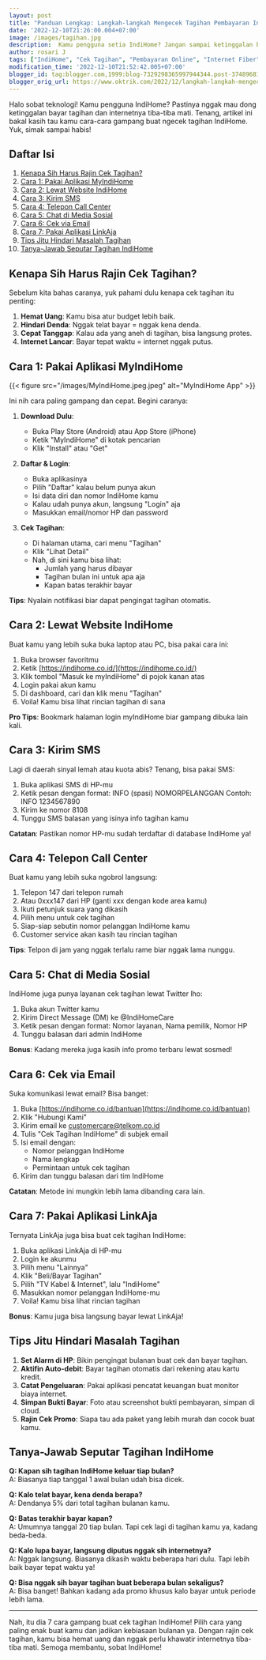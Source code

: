 ```yaml
---
layout: post
title: "Panduan Lengkap: Langkah-langkah Mengecek Tagihan Pembayaran IndiHome"
date: '2022-12-10T21:26:00.004+07:00'
image: /images/tagihan.jpg
description:  Kamu pengguna setia IndiHome? Jangan sampai ketinggalan bayar tagihan dan mengalami gangguan internet. Simak panduan mudah cek tagihan IndiHome lewat MyIndiHome, SMS, website, dan cara lainnya. Pastikan pembayaran online lancar agar internet fiber IndiHome tetap stabil tanpa kendala!
author: rosari J
tags: ["IndiHome", "Cek Tagihan", "Pembayaran Online", "Internet Fiber", "MyIndiHome", "Tagihan Internet", "Denda Keterlambatan", "Nomor Pelanggan", "Jatuh Tempo", "Customer Service IndiHome"]
modification_time: '2022-12-10T21:52:42.005+07:00'
blogger_id: tag:blogger.com,1999:blog-7329298365997944344.post-374896819677857070
blogger_orig_url: https://www.oktrik.com/2022/12/langkah-langkah-mengecek-tagihan.html
---
```


Halo sobat teknologi! Kamu pengguna IndiHome? Pastinya nggak mau dong ketinggalan bayar tagihan dan internetnya tiba-tiba mati. Tenang, artikel ini bakal kasih tau kamu cara-cara gampang buat ngecek tagihan IndiHome. Yuk, simak sampai habis!

## Daftar Isi
1. [Kenapa Sih Harus Rajin Cek Tagihan?](#kenapa-sih-harus-rajin-cek-tagihan)
2. [Cara 1: Pakai Aplikasi MyIndiHome](#cara-1-pakai-aplikasi-myindihome)
3. [Cara 2: Lewat Website IndiHome](#cara-2-lewat-website-indihome)
4. [Cara 3: Kirim SMS](#cara-3-kirim-sms)
5. [Cara 4: Telepon Call Center](#cara-4-telepon-call-center)
6. [Cara 5: Chat di Media Sosial](#cara-5-chat-di-media-sosial)
7. [Cara 6: Cek via Email](#cara-6-cek-via-email)
8. [Cara 7: Pakai Aplikasi LinkAja](#cara-7-pakai-aplikasi-linkaja)
9. [Tips Jitu Hindari Masalah Tagihan](#tips-jitu-hindari-masalah-tagihan)
10. [Tanya-Jawab Seputar Tagihan IndiHome](#tanya-jawab-seputar-tagihan-indihome)

## Kenapa Sih Harus Rajin Cek Tagihan?

Sebelum kita bahas caranya, yuk pahami dulu kenapa cek tagihan itu penting:

1. **Hemat Uang**: Kamu bisa atur budget lebih baik.
2. **Hindari Denda**: Nggak telat bayar = nggak kena denda.
3. **Cepat Tanggap**: Kalau ada yang aneh di tagihan, bisa langsung protes.
4. **Internet Lancar**: Bayar tepat waktu = internet nggak putus.

## Cara 1: Pakai Aplikasi MyIndiHome

{{< figure src="/images/MyIndiHome.jpeg.jpeg" alt="MyIndiHome App" >}}

Ini nih cara paling gampang dan cepat. Begini caranya:

1. **Download Dulu**:
   - Buka Play Store (Android) atau App Store (iPhone)
   - Ketik "MyIndiHome" di kotak pencarian
   - Klik "Install" atau "Get"

2. **Daftar & Login**:
   - Buka aplikasinya
   - Pilih "Daftar" kalau belum punya akun
   - Isi data diri dan nomor IndiHome kamu
   - Kalau udah punya akun, langsung "Login" aja
   - Masukkan email/nomor HP dan password

3. **Cek Tagihan**:
   - Di halaman utama, cari menu "Tagihan"
   - Klik "Lihat Detail"
   - Nah, di sini kamu bisa lihat:
     * Jumlah yang harus dibayar
     * Tagihan bulan ini untuk apa aja
     * Kapan batas terakhir bayar

**Tips**: Nyalain notifikasi biar dapat pengingat tagihan otomatis.

## Cara 2: Lewat Website IndiHome

Buat kamu yang lebih suka buka laptop atau PC, bisa pakai cara ini:

1. Buka browser favoritmu
2. Ketik [https://indihome.co.id/](https://indihome.co.id/)
3. Klik tombol "Masuk ke myIndiHome" di pojok kanan atas
4. Login pakai akun kamu
5. Di dashboard, cari dan klik menu "Tagihan"
6. Voila! Kamu bisa lihat rincian tagihan di sana

**Pro Tips**: Bookmark halaman login myIndiHome biar gampang dibuka lain kali.

## Cara 3: Kirim SMS

Lagi di daerah sinyal lemah atau kuota abis? Tenang, bisa pakai SMS:

1. Buka aplikasi SMS di HP-mu
2. Ketik pesan dengan format: INFO (spasi) NOMORPELANGGAN
   Contoh: INFO 1234567890
3. Kirim ke nomor 8108
4. Tunggu SMS balasan yang isinya info tagihan kamu

**Catatan**: Pastikan nomor HP-mu sudah terdaftar di database IndiHome ya!

## Cara 4: Telepon Call Center

Buat kamu yang lebih suka ngobrol langsung:

1. Telepon 147 dari telepon rumah
2. Atau 0xxx147 dari HP (ganti xxx dengan kode area kamu)
3. Ikuti petunjuk suara yang dikasih
4. Pilih menu untuk cek tagihan
5. Siap-siap sebutin nomor pelanggan IndiHome kamu
6. Customer service akan kasih tau rincian tagihan

**Tips**: Telpon di jam yang nggak terlalu rame biar nggak lama nunggu.

## Cara 5: Chat di Media Sosial

IndiHome juga punya layanan cek tagihan lewat Twitter lho:

1. Buka akun Twitter kamu
2. Kirim Direct Message (DM) ke @IndiHomeCare
3. Ketik pesan dengan format: Nomor layanan, Nama pemilik, Nomor HP
4. Tunggu balasan dari admin IndiHome

**Bonus**: Kadang mereka juga kasih info promo terbaru lewat sosmed!

## Cara 6: Cek via Email

Suka komunikasi lewat email? Bisa banget:

1. Buka [https://indihome.co.id/bantuan](https://indihome.co.id/bantuan)
2. Klik "Hubungi Kami"
3. Kirim email ke customercare@telkom.co.id
4. Tulis "Cek Tagihan IndiHome" di subjek email
5. Isi email dengan:
   - Nomor pelanggan IndiHome
   - Nama lengkap
   - Permintaan untuk cek tagihan
6. Kirim dan tunggu balasan dari tim IndiHome

**Catatan**: Metode ini mungkin lebih lama dibanding cara lain.

## Cara 7: Pakai Aplikasi LinkAja

Ternyata LinkAja juga bisa buat cek tagihan IndiHome:

1. Buka aplikasi LinkAja di HP-mu
2. Login ke akunmu
3. Pilih menu "Lainnya"
4. Klik "Beli/Bayar Tagihan"
5. Pilih "TV Kabel & Internet", lalu "IndiHome"
6. Masukkan nomor pelanggan IndiHome-mu
7. Voila! Kamu bisa lihat rincian tagihan

**Bonus**: Kamu juga bisa langsung bayar lewat LinkAja!

## Tips Jitu Hindari Masalah Tagihan

1. **Set Alarm di HP**: Bikin pengingat bulanan buat cek dan bayar tagihan.
2. **Aktifin Auto-debit**: Bayar tagihan otomatis dari rekening atau kartu kredit.
3. **Catat Pengeluaran**: Pakai aplikasi pencatat keuangan buat monitor biaya internet.
4. **Simpan Bukti Bayar**: Foto atau screenshot bukti pembayaran, simpan di cloud.
5. **Rajin Cek Promo**: Siapa tau ada paket yang lebih murah dan cocok buat kamu.

## Tanya-Jawab Seputar Tagihan IndiHome

**Q: Kapan sih tagihan IndiHome keluar tiap bulan?**  
A: Biasanya tiap tanggal 1 awal bulan udah bisa dicek.

**Q: Kalo telat bayar, kena denda berapa?**  
A: Dendanya 5% dari total tagihan bulanan kamu.

**Q: Batas terakhir bayar kapan?**  
A: Umumnya tanggal 20 tiap bulan. Tapi cek lagi di tagihan kamu ya, kadang beda-beda.

**Q: Kalo lupa bayar, langsung diputus nggak sih internetnya?**  
A: Nggak langsung. Biasanya dikasih waktu beberapa hari dulu. Tapi lebih baik bayar tepat waktu ya!

**Q: Bisa nggak sih bayar tagihan buat beberapa bulan sekaligus?**  
A: Bisa banget! Bahkan kadang ada promo khusus kalo bayar untuk periode lebih lama.

---

Nah, itu dia 7 cara gampang buat cek tagihan IndiHome! Pilih cara yang paling enak buat kamu dan jadikan kebiasaan bulanan ya. Dengan rajin cek tagihan, kamu bisa hemat uang dan nggak perlu khawatir internetnya tiba-tiba mati. Semoga membantu, sobat IndiHome!






